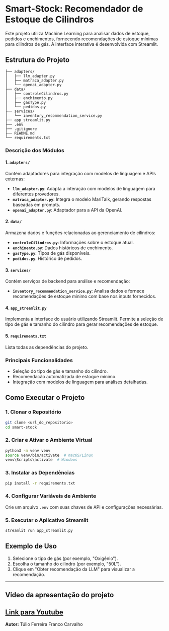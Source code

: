 # Smart-Stock: Recomendador de Estoque de Cilindros

Este projeto utiliza Machine Learning para analisar dados de estoque, pedidos e enchimentos, fornecendo recomendações de estoque mínimas para cilindros de gás. A interface interativa é desenvolvida com Streamlit.

## Estrutura do Projeto

```
├── adapters/
│   ├── llm_adapter.py
│   ├── matraca_adapter.py
│   └── openai_adapter.py
├── data/
│   ├── controleCilindros.py
│   ├── enchimento.py
│   ├── gasType.py
│   └── pedidos.py
├── services/
│   └── inventory_recommendation_service.py
├── app_streamlit.py
├── .env
├── .gitignore
├── README.md
└── requirements.txt
```

### Descrição dos Módulos

#### 1. **`adapters/`**
Contém adaptadores para integração com modelos de linguagem e APIs externas:
- **`llm_adapter.py`**: Adapta a interação com modelos de linguagem para diferentes provedores.
- **`matraca_adapter.py`**: Integra o modelo MariTalk, gerando respostas baseadas em prompts.
- **`openai_adapter.py`**: Adaptador para a API da OpenAI.

#### 2. **`data/`**
Armazena dados e funções relacionadas ao gerenciamento de cilindros:
- **`controleCilindros.py`**: Informações sobre o estoque atual.
- **`enchimento.py`**: Dados históricos de enchimento.
- **`gasType.py`**: Tipos de gás disponíveis.
- **`pedidos.py`**: Histórico de pedidos.

#### 3. **`services/`**
Contém serviços de backend para análise e recomendação:
- **`inventory_recommendation_service.py`**: Analisa dados e fornece recomendações de estoque mínimo com base nos inputs fornecidos.

#### 4. **`app_streamlit.py`**
Implementa a interface do usuário utilizando Streamlit. Permite a seleção de tipo de gás e tamanho do cilindro para gerar recomendações de estoque.

#### 5. **`requirements.txt`**
Lista todas as dependências do projeto.

### Principais Funcionalidades

- Seleção do tipo de gás e tamanho do cilindro.
- Recomendacão automatizada de estoque mínimo.
- Integração com modelos de linguagem para análises detalhadas.

## Como Executar o Projeto

### 1. Clonar o Repositório

```bash
git clone <url_do_repositorio>
cd smart-stock
```

### 2. Criar e Ativar o Ambiente Virtual

```bash
python3 -m venv venv
source venv/bin/activate  # macOS/Linux
venv\Scripts\activate  # Windows
```

### 3. Instalar as Dependências

```bash
pip install -r requirements.txt
```

### 4. Configurar Variáveis de Ambiente

Crie um arquivo `.env` com suas chaves de API e configurações necessárias.

### 5. Executar o Aplicativo Streamlit

```bash
streamlit run app_streamlit.py
```

## Exemplo de Uso

1. Selecione o tipo de gás (por exemplo, "Oxigênio").
2. Escolha o tamanho do cilindro (por exemplo, "50L").
3. Clique em "Obter recomendação da LLM" para visualizar a recomendação.

---
## Video da apresentação do projeto
[Link para Youtube](https://youtu.be/oBMz_nRY6ww)
---

**Autor:** Túlio Ferreira Franco Carvalho
